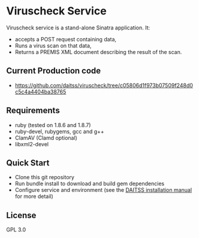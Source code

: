 Viruscheck Service
==========================

Viruscheck service is a stand-alone Sinatra application. It:

* accepts a POST request containing data, 
* Runs a virus scan on that data,
* Returns a PREMIS XML document describing the result of the scan.
 
Current Production code
-----------------------
* https://github.com/daitss/viruscheck/tree/c05806d1f973b07509f248d0c5c4a4404ba38765

Requirements
------------
* ruby (tested on 1.8.6 and 1.8.7)
* ruby-devel, rubygems, gcc and g++
* ClamAV (Clamd optional)
* libxml2-devel

Quick Start
----------
* Clone this git repository
* Run bundle install to download and build gem dependencies
* Configure service and environment (see the [DAITSS installation manual](www.fcla.edu/daitss-test/installmanual.pdf) for more detail) 

License
-------
GPL 3.0

